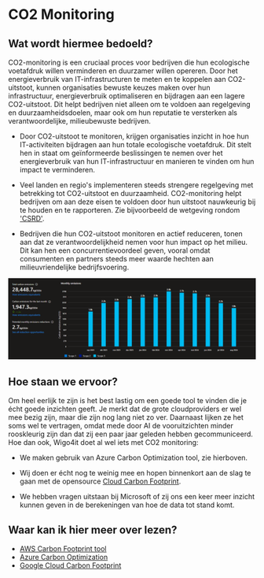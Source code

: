 # CO2 Monitoring

## Wat wordt hiermee bedoeld?
CO2-monitoring is een cruciaal proces voor bedrijven die hun ecologische voetafdruk willen verminderen en duurzamer willen opereren. Door het energieverbruik van IT-infrastructuren te meten en te koppelen aan CO2-uitstoot, kunnen organisaties bewuste keuzes maken over hun infrastructuur, energieverbruik optimaliseren en bijdragen aan een lagere CO2-uitstoot. Dit helpt bedrijven niet alleen om te voldoen aan regelgeving en duurzaamheidsdoelen, maar ook om hun reputatie te versterken als verantwoordelijke, milieubewuste bedrijven.

- Door CO2-uitstoot te monitoren, krijgen organisaties inzicht in hoe hun IT-activiteiten bijdragen aan hun totale ecologische voetafdruk. Dit stelt hen in staat om geïnformeerde beslissingen te nemen over het energieverbruik van hun IT-infrastructuur en manieren te vinden om hun impact te verminderen.

- Veel landen en regio's implementeren steeds strengere regelgeving met betrekking tot CO2-uitstoot en duurzaamheid. CO2-monitoring helpt bedrijven om aan deze eisen te voldoen door hun uitstoot nauwkeurig bij te houden en te rapporteren. Zie bijvoorbeeld de wetgeving rondom ['CSRD'](wiki.html?page=csrdRapportage).

- Bedrijven die hun CO2-uitstoot monitoren en actief reduceren, tonen aan dat ze verantwoordelijkheid nemen voor hun impact op het milieu. Dit kan hen een concurrentievoordeel geven, vooral omdat consumenten en partners steeds meer waarde hechten aan milieuvriendelijke bedrijfsvoering.

![alt text](wiki/carbonfootprint.png)

## Hoe staan we ervoor?
Om heel eerlijk te zijn is het best lastig om een goede tool te vinden die je écht goede inzichten geeft. Je merkt dat de grote cloudproviders er wel mee bezig zijn, maar die zijn nog lang niet zo ver. Daarnaast lijken ze het soms wel te vertragen, omdat mede door AI de vooruitzichten minder rooskleurig zijn dan dat zij een paar jaar geleden hebben gecommuniceerd. Hoe dan ook, Wigo4it doet al wel iets met CO2 monitoring:

- We maken gebruik van Azure Carbon Optimization tool, zie hierboven.

- Wij doen er écht nog te weinig mee en hopen binnenkort aan de slag te gaan met de opensource [Cloud Carbon Footprint](https://www.cloudcarbonfootprint.org/).

- We hebben vragen uitstaan bij Microsoft of zij ons een keer meer inzicht kunnen geven in de berekeningen van hoe de data tot stand komt. 

## Waar kan ik hier meer over lezen?
- [AWS Carbon Footprint tool](https://aws.amazon.com/aws-cost-management/aws-customer-carbon-footprint-tool/)
- [Azure Carbon Optimization](https://learn.microsoft.com/en-us/azure/carbon-optimization/overview)
- [Google Cloud Carbon Footprint](https://cloud.google.com/carbon-footprint?hl=en)

